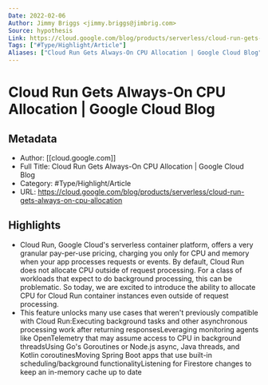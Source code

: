 ```yaml
---
Date: 2022-02-06
Author: Jimmy Briggs <jimmy.briggs@jimbrig.com>
Source: hypothesis
Link: https://cloud.google.com/blog/products/serverless/cloud-run-gets-always-on-cpu-allocation
Tags: ["#Type/Highlight/Article"]
Aliases: ["Cloud Run Gets Always-On CPU Allocation | Google Cloud Blog", "Cloud Run Gets Always-On CPU Allocation | Google Cloud Blog"]
---
```

# Cloud Run Gets Always-On CPU Allocation | Google Cloud Blog

## Metadata
- Author: [[cloud.google.com]]
- Full Title: Cloud Run Gets Always-On CPU Allocation | Google Cloud Blog
- Category: #Type/Highlight/Article
- URL: https://cloud.google.com/blog/products/serverless/cloud-run-gets-always-on-cpu-allocation

## Highlights
- Cloud Run, Google Cloud's serverless container platform, offers a very granular pay-per-use pricing, charging you only for CPU and memory when your app processes requests or events. By default, Cloud Run does not allocate CPU outside of request processing. For a class of workloads that expect to do background processing, this can be problematic. So today, we are excited to introduce the ability to allocate CPU for Cloud Run container instances even outside of request processing.
- This feature unlocks many use cases that weren't previously compatible with Cloud Run:Executing background tasks and other asynchronous processing work after returning responsesLeveraging monitoring agents like OpenTelemetry that may assume access to CPU in background threadsUsing Go's Goroutines or Node.js async, Java threads, and Kotlin coroutinesMoving Spring Boot apps that use built-in scheduling/background functionalityListening for Firestore changes to keep an in-memory cache up to date
